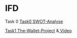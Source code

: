 # IFD
Task 0
<a href="https://yeram-in.github.io/IFD/task0.SWOT/#">Task0 SWOT-Analyse</a>

<a href="https://yeram-in.github.io/IFD/task1.TheWalletProject/The_Wallet_Project.pdf" target="_blank">Task1 The-Wallet-Project</a> &<a href="https://yeram-in.github.io/IFD/task1.TheWalletProject/#"> Video</a>
